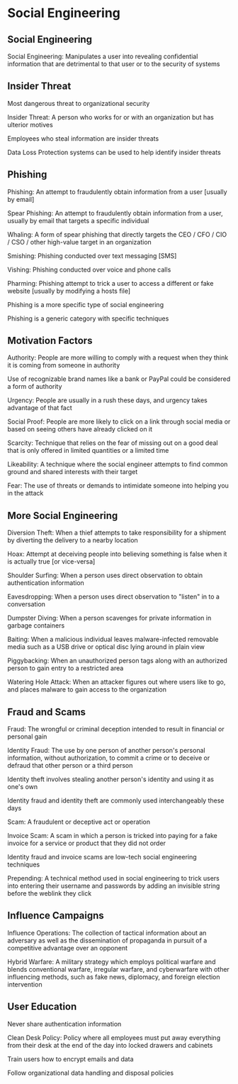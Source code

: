 # Social Engineering # 

## Social Engineering ## 

Social Engineering: Manipulates a user into revealing confidential information that are detrimental to that user or to the security of systems 

## Insider Threat ## 

Most dangerous threat to organizational security 

Insider Threat: A person who works for or with an organization but has ulterior motives 

Employees who steal information are insider threats 

Data Loss Protection systems can be used to help identify insider threats 

## Phishing ## 

Phishing: An attempt to fraudulently obtain information from a user [usually by email] 

Spear Phishing: An attempt to fraudulently obtain information from a user, usually by email that targets a specific individual 

Whaling: A form of spear phishing that directly targets the CEO / CFO / CIO / CSO / other high-value target in an organization 

Smishing: Phishing conducted over text messaging [SMS] 

Vishing: Phishing conducted over voice and phone calls 

Pharming: Phishing attempt to trick a user to access a different or fake website [usually by modifying a hosts file] 

Phishing is a more specific type of social engineering 

Phishing is a generic category with specific techniques 

## Motivation Factors ## 

Authority: People are more willing to comply with a request when they think it is coming from someone in authority 

Use of recognizable brand names like a bank or PayPal could be considered a form of authority 

Urgency: People are usually in a rush these days, and urgency takes advantage of that fact 

Social Proof: People are more likely to click on a link through social media or based on seeing others have already clicked on it 

Scarcity: Technique that relies on the fear of missing out on a good deal that is only offered in limited quantities or a limited time 

Likeability: A technique where the social engineer attempts to find common ground and shared interests with their target 

Fear: The use of threats or demands to intimidate someone into helping you in the attack 

## More Social Engineering ## 

Diversion Theft: When a thief attempts to take responsibility for a shipment by diverting the delivery to a nearby location 

Hoax: Attempt at deceiving people into believing something is false when it is actually true [or vice-versa] 

Shoulder Surfing: When a person uses direct observation to obtain authentication information 

Eavesdropping: When a person uses direct observation to "listen" in to a conversation 

Dumpster Diving: When a person scavenges for private information in garbage containers 

Baiting: When a malicious individual leaves malware-infected removable media such as a USB drive or optical disc lying around in plain view 

Piggybacking: When an unauthorized person tags along with an authorized person to gain entry to a restricted area 

Watering Hole Attack: When an attacker figures out where users like to go, and places malware to gain access to the organization 

## Fraud and Scams ## 

Fraud: The wrongful or criminal deception intended to result in financial or personal gain 

Identity Fraud: The use by one person of another person's personal information, without authorization, to commit a crime or to deceive or defraud that other person or a third person 

Identity theft involves stealing another person's identity and using it as one's own 

Identity fraud and identity theft are commonly used interchangeably these days 

Scam: A fraudulent or deceptive act or operation 

Invoice Scam: A scam in which a person is tricked into paying for a fake invoice for a service or product that they did not order 

Identity fraud and invoice scams are low-tech social engineering techniques 

Prepending: A technical method used in social engineering to trick users into entering their username and passwords by adding an invisible string before the weblink they click 

## Influence Campaigns ## 

Influence Operations: The collection of tactical information about an adversary as well as the dissemination of propaganda in pursuit of a competitive advantage over an opponent 

Hybrid Warfare: A military strategy which employs political warfare and blends conventional warfare, irregular warfare, and cyberwarfare with other influencing methods, such as fake news, diplomacy, and foreign election intervention 

## User Education ## 

Never share authentication information 

Clean Desk Policy: Policy where all employees must put away everything from their desk at the end of the day into locked drawers and cabinets 

Train users how to encrypt emails and data 

Follow organizational data handling and disposal policies 
